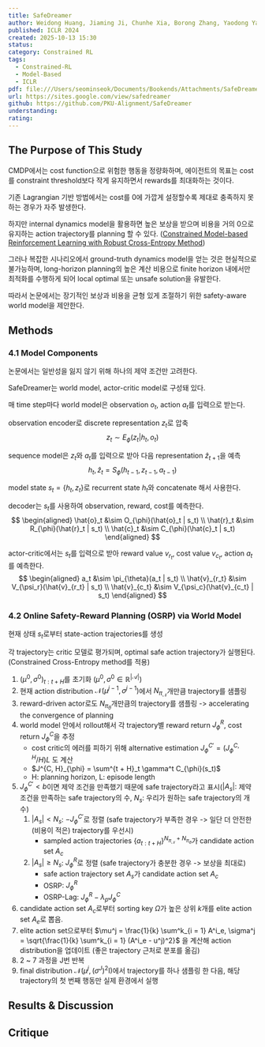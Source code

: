 ```yaml
---
title: SafeDreamer
author: Weidong Huang, Jiaming Ji, Chunhe Xia, Borong Zhang, Yaodong Yang
published: ICLR 2024
created: 2025-10-13 15:30
status:
category: Constrained RL
tags:
  - Constrained-RL
  - Model-Based
  - ICLR
pdf: file:///Users/seominseok/Documents/Bookends/Attachments/SafeDreamer.pdf
url: https://sites.google.com/view/safedreamer
github: https://github.com/PKU-Alignment/SafeDreamer
understanding:
rating:
---
```

## The Purpose of This Study

CMDP에서는 cost function으로 위험한 행동을 정량화하며, 에이전트의 목표는 cost를 constraint threshold보다 작게 유지하면서 rewards를 최대화하는 것이다.

기존 Lagrangian 기반 방법에서는 cost를 0에 가깝게 설정할수록 제대로 충족하지 못하는 경우가 자주 발생한다.

하지만 internal dynamics model을 활용하면 높은 보상을 받으며 비용을 거의 0으로 유지하는 action trajectory를 planning 할 수 있다. ([Constrained Model-based Reinforcement Learning with Robust Cross-Entropy Method](https://arxiv.org/pdf/2010.07968))

그러나 복잡한 시나리오에서 ground-truth dynamics model을 얻는 것은 현실적으로 불가능하며, long-horizon planning의 높은 계산 비용으로 finite horizon 내에서만 최적화를 수행하게 되어 local optimal 또는 unsafe solution을 유발한다.

따라서 논문에서는 장기적인 보상과 비용을 균형 있게 조절하기 위한 safety-aware world model을 제안한다.


## Methods

### 4.1 Model Components

논문에서는 일반성을 잃지 않기 위해 하나의 제약 조건만 고려한다.

SafeDreamer는 world model, actor-critic model로 구성돼 있다.

매 time step마다 world model은 observation $o_t$, action $a_t$를 입력으로 받는다.

observation encoder로 discrete representation $z_t$로 압축
$$
z_t \sim E_{\phi}(z_t | h_t, o_t)
$$


sequence model은 $z_t$와 $a_t$를 입력으로 받아 다음 representation $\hat{z}_{t + 1}$을 예측
$$
h_t, \hat{z}_t = S_{\phi} (h_{t - 1}, z_{t - 1}, a_{t - 1})
$$

model state $s_t = \{ h_t, z_t \}$로 recurrent state $h_t$와 concatenate 해서 사용한다.

decoder는 $s_t$를 사용하여 observation, reward, cost를 예측한다.
$$
\begin{aligned}
\hat{o}_t &\sim O_{\phi}(\hat{o}_t | s_t) \\
\hat{r}_t &\sim R_{\phi}(\hat{r}_t | s_t) \\
\hat{c}_t &\sim C_{\phi}(\hat{c}_t | s_t)
\end{aligned}
$$

actor-critic에서는 $s_t$를 입력으로 받아 reward value $v_{r_t}$, cost value $v_{c_t}$, action $a_t$를 예측한다.
$$
\begin{aligned}
a_t &\sim \pi_{\theta}(a_t | s_t) \\
\hat{v}_{r_t} &\sim V_{\psi_r}(\hat{v}_{r_t} | s_t) \\
\hat{v}_{c_t} &\sim V_{\psi_c}(\hat{v}_{c_t} | s_t)
\end{aligned}
$$

### 4.2 Online Safety-Reward Planning (OSRP) via World Model

현재 상태 $s_t$로부터 state-action trajectories를 생성

각 trajectory는 critic 모델로 평가되며, optimal safe action trajectory가 실행된다. (Constrained Cross-Entropy method를 적용)

1. $(\mu^0, \sigma^0)_{t:t+ H}$를 초기화 $(\mu^0, \sigma^0 \in \mathbb{R}^{|\mathcal{A}|})$
2. 현재 action distribution $\mathcal{N}(\mu^{j - 1}, \sigma^{j - 1})$에서 $N_{\pi_{\mathcal{N}}}$개만큼 trajectory를 샘플링
3. reward-driven actor로도 $N_{\pi_{\theta}}$개만큼의 trajectory를 샘플링 -> accelerating the convergence of planning
4. world model 안에서 rollout해서 각 trajectory별 reward return $J^R_{\phi}$, cost return $J^C_{\phi}$을 추정
	- cost critic의 에러를 피하기 위해 alternative estimation $J^{C'}_{\phi} = (J^{C, H}_{\phi} / H) L$ 도 계산
	- $J^{C, H}_{\phi} = \sum^{t + H}_t \gamma^t C_{\phi}(s_t)$
	- H: planning horizon, L: episode length
5. $J^{C'}_{\phi} < b$이면 제약 조건을 만족했기 때문에 safe trajectory라고 표시($|A_s|$: 제약 조건을 만족하는 safe trajectory의 수, $N_s$: 우리가 원하는 safe trajectory의 개수)
	1. $|A_s| < N_s$: $-J^{C'}_{\phi}$로 정렬 (safe trajectory가 부족한 경우 -> 일단 더 안전한(비용이 적은) trajectory를 우선시)
		- sampled action trajectories $\{ a_{t: t+H} \}^{N_{\pi_{\mathcal{N}}} + N_{\pi_{\theta}}}$가 candidate action set $A_c$ 
	2. $|A_s| \geq N_s$: $J^R_{\phi}$로 정렬 (safe trajectory가 충분한 경우 -> 보상을 최대로)
		- safe action trajectory set $A_s$가 candidate action set $A_c$
		- OSRP: $J^R_{\phi}$
		- OSRP-Lag: $J^R_{\phi} - \lambda_p J^C_{\phi}$
6. candidate action set $A_c$로부터 sorting key $\Omega$가 높은 상위 $k$개를 elite action set $A_e$로 뽑음.
7. elite action set으로부터 $\mu^j = \frac{1}{k} \sum^k_{i = 1} A^i_e, \sigma^j = \sqrt{\frac{1}{k} \sum^k_{i = 1} (A^i_e - u^j)^2}$ 을 계산해 action distribution을 업데이트 (좋은 trajectory 근처로 분포를 옮김)
8. 2 ~ 7 과정을 J번 반복
9. final distribution $\mathcal{N}(\mu^j, (\sigma^J)^2 \mathrm{I})$에서 trajectory를 하나 샘플링 한 다음, 해당 trajectory의 첫 번째 행동만 실제 환경에서 실행


## Results & Discussion


## Critique